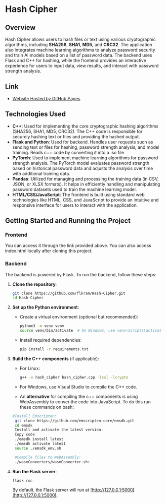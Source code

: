 # Hash Cipher

## Overview
Hash Cipher allows users to hash files or text using various cryptographic algorithms, including **SHA256**, **SHA1**, **MD5**, and **CRC32**. The application also integrates machine learning algorithms to analyze password security and train AI models based on a list of password data. The backend uses Flask and C++ for hashing, while the frontend provides an interactive experience for users to input data, view results, and interact with password strength analysis.

## Link
- [Website Hosted by GitHub Pages](https://flkram.github.io/Hash-Cipher/).

## Technologies Used

- **C++**: Used for implementing the core cryptographic hashing algorithms (SHA256, SHA1, MD5, CRC32). The C++ code is responsible for securely hashing text or files and providing the hashed output.
- **Flask and Python**: Used for backend. Handles user requests such as sending text or files for hashing, password strength analysis, and model training. Reads c++ code by converting it into a .so file
- **PyTorch**: Used to implement machine learning algorithms for password strength analysis. The PyTorch model evaluates password strength based on historical password data and adjusts the analysis over time with additional training data.
- **Pandas**: Utilized for managing and processing the training data (in CSV, JSON, or XLSX formats). It helps in efficiently handling and manipulating password datasets used to train the machine learning model.
- **HTML/CSS/JavaScript**: The frontend is built using standard web technologies like HTML, CSS, and JavaScript to provide an intuitive and responsive interface for users to interact with the application.


## Getting Started and Running the Project

### Frontend

You can access it through the link provided above. You can also access index.html locally after cloning this project.

### Backend

The backend is powered by Flask. To run the backend, follow these steps:

1. **Clone the repository**:
   ```bash
   git clone https://github.com/flkram/Hash-Cipher.git
   cd Hash-Cipher
   ```

2. **Set up the Python environment**:
   - Create a virtual environment (optional but recommended):
     ```bash
     python3 -m venv venv
     source venv/bin/activate  # On Windows, use venv\Scripts\activate
     ```
   - Install required dependencies:
     ```bash
     pip install -r requirements.txt
     ```

3. **Build the C++ components** (if applicable):
   - For Linux:
     ```bash
     g++ -o hash_cipher hash_cipher.cpp -lssl -lcrypto
     ```
   - For Windows, use Visual Studio to compile the C++ code.

   - An **alternative** for compiling  the c++ components is using WebAssembly to conver the code into JavaScript. To do this run these commands on bash:
   ```bash
   #Install Emscripten:
    git clone https://github.com/emscripten-core/emsdk.git
    cd emsdk
    Install and activate the latest version:
    Copy code
    ./emsdk install latest
    ./emsdk activate latest
    source ./emsdk_env.sh

    #Compile files to WebAssembly:
    ./wasmConverters/wasmConverter.sh:
    ```
    


4. **Run the Flask server**:
   ```bash
   flask run
   ```

   By default, the Flask server will run at [http://127.0.0.1:5000](http://127.0.0.1:5000).
